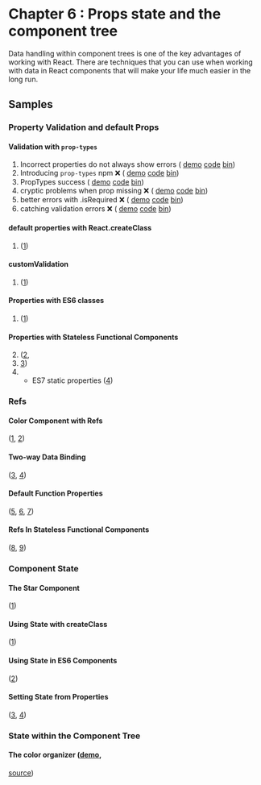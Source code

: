 Chapter 6 : Props state and the component tree
==================
Data handling within component trees is one of the key advantages of working with React. There are techniques that you
can use when working with data in React components that will make your life much easier in the long run.

Samples
--------

### Property Validation and default Props

#### Validation with `prop-types`

  1. Incorrect properties do not always show errors (
    [demo](https://rawgit.com/MoonHighway/learning-react/update-localize-samples/chapter-06/01-property-validation-and-default-props/01-incorrect-props-no-error.html)
    [code](https://github.com/MoonHighway/learning-react/blob/update-localize-samples/chapter-06/01-property-validation-and-default-props/01-incorrect-props-no-error.html)
    [bin](http://jsbin.com/nusiyu/1/edit?js,output))
  2. Introducing `prop-types` npm ❌ (
    [demo](https://rawgit.com/MoonHighway/learning-react/update-localize-samples/chapter-06/01-property-validation-and-default-props/02-introducing-prop-types-npm.html)
    [code](https://github.com/MoonHighway/learning-react/blob/update-localize-samples/chapter-06/01-property-validation-and-default-props/02-introducing-prop-types-npm.html)
    [bin](http://jsbin.com/nusiyu/2/edit?js,console,output))
  3. PropTypes success (
    [demo](https://rawgit.com/MoonHighway/learning-react/update-localize-samples/chapter-06/01-property-validation-and-default-props/03-prop-types-success.html)
    [code](https://github.com/MoonHighway/learning-react/blob/update-localize-samples/chapter-06/01-property-validation-and-default-props/03-prop-types-success.html)
    [bin](http://jsbin.com/nusiyu/3/edit?js,output))
  4. cryptic problems when prop missing ❌ (
    [demo](https://rawgit.com/MoonHighway/learning-react/update-localize-samples/chapter-06/01-property-validation-and-default-props/04-cryptic-problems-when-prop-missing.html)
    [code](https://github.com/MoonHighway/learning-react/blob/update-localize-samples/chapter-06/01-property-validation-and-default-props/04-cryptic-problems-when-prop-missing.html)
    [bin](http://jsbin.com/nusiyu/4/edit?js,console,output))
  5. better errors with .isRequired ❌ (
    [demo](https://rawgit.com/MoonHighway/learning-react/update-localize-samples/chapter-06/01-property-validation-and-default-props/05-better-errors-with-is-required.html)
    [code](https://github.com/MoonHighway/learning-react/blob/update-localize-samples/chapter-06/01-property-validation-and-default-props/05-better-errors-with-is-required.html)
    [bin](http://jsbin.com/nusiyu/5/edit?js,console,output))
  6. catching validation errors ❌ (
    [demo](https://rawgit.com/MoonHighway/learning-react/update-localize-samples/chapter-06/01-property-validation-and-default-props/06-successful-validation.html)
    [code](https://github.com/MoonHighway/learning-react/blob/update-localize-samples/chapter-06/01-property-validation-and-default-props/06-successful-validation.html)
    [bin](http://jsbin.com/nusiyu/6/edit?js,output))

#### default properties with React.createClass

  1. ([1](http://jsbin.com/curalu/1/edit?js,output))

#### customValidation

  1. ([1](http://jsbin.com/fefaqe/1/edit?js,console,output))

#### Properties with ES6 classes

  1. ([1](http://jsbin.com/zenohu/1/edit?js,output))

#### Properties with Stateless Functional Components

  2. ([2](http://jsbin.com/zenohu/2/edit?js,output),
  3. [3](http://jsbin.com/zenohu/3/edit?js,output))
  4. * ES7 static properties ([4](http://jsbin.com/zenohu/4/edit?js,output))

### Refs

#### Color Component with Refs

([1](http://jsbin.com/kohigem/1/edit?js,output),
[2](http://jsbin.com/kohigem/2/edit?js,output))

#### Two-way Data Binding

([3](http://jsbin.com/kohigem/3/edit?js,console,output),
[4](http://jsbin.com/kohigem/4/edit?js,console,output))

#### Default Function Properties

([5](http://jsbin.com/kohigem/5/edit?js,console,output),
[6](http://jsbin.com/kohigem/6/edit?js,console,output),
[7](http://jsbin.com/kohigem/7/edit?js,console,output))

#### Refs In Stateless Functional Components

([8](http://jsbin.com/kohigem/8/edit?js,console,output),
[9](http://jsbin.com/kohigem/9/edit?js,console,output))

### Component State

#### The Star Component

([1](http://jsbin.com/puduho/1/edit?js,output))

#### Using State with createClass

([1](http://jsbin.com/zebilo/1/edit?js,output))

#### Using State in ES6 Components

([2](http://jsbin.com/zebilo/2/edit?js,output))

#### Setting State from Properties

([3](http://jsbin.com/zebilo/3/edit?js,output),
[4](http://jsbin.com/zebilo/4/edit?js,output))

### State within the Component Tree

#### The color organizer ([demo](https://rawgit.com/MoonHighway/learning-react/master/chapter-06/color-organizer/dist/index.html),
[source](https://github.com/MoonHighway/learning-react/blob/master/chapter-06/color-organizer))
